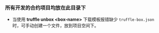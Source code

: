 
### 所有开发的合约项目均放在此目录下  

- 当使用 **truffle unbox \<box-name>** 下载模板报错缺少 `truffle-box.json` 时，可手动创建一个文件，放到项目空间下。
